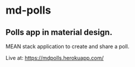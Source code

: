 # md-polls

## Polls app in material design.

MEAN stack application to create and share a poll.

Live at: https://mdpolls.herokuapp.com/
